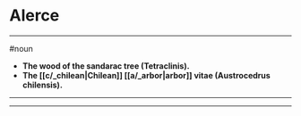 # Alerce
---
#noun
- **The wood of the sandarac tree (Tetraclinis).**
- **The [[c/_chilean|Chilean]] [[a/_arbor|arbor]] vitae (Austrocedrus chilensis).**
---
---
